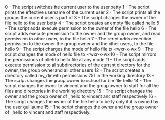 0 - The script switches the current user to the user betty
1 - The script prints the effective username of the current user
2 - The script prints all the groups the current user is part of
3 - The script changes the owner of the file hello to the user betty
4 - The script creates an empty file called hello
5 - The script adds execute permission to the owner of the file hello
6 - The script adds execute permission to the owner and the group owner, and read permission to other users, to the file hello
7 - The script adds execution permission to the owner, the group owner and the other users, to the file hello
9 - The script changes the mode of hello file to -rwxr-x-wx
9 - The script changes the mode of hello file to -rwxr-x-wx
10 - The script mirrors the permissions of olleh to hello file at any mode
 11 - The script adds execute permission to all subdirectories of the current directory for the owner, the group owner and all other users
12 - The script creates a directory called my_dir with permissions 751 in the working directory
13 - The script changes the group owner to school for the file hello
14 - The script  changes the owner to vincent and the group owner to staff for all the files and directories in the working directory
15 - The script changes the owner and the group owner of _hello to vincent and staff respectively
16 - The script changes the owner of the file hello to betty only if it is owned by the user guillaume
15 - The script changes the owner and the group owner of _hello to vincent and staff respectively.
